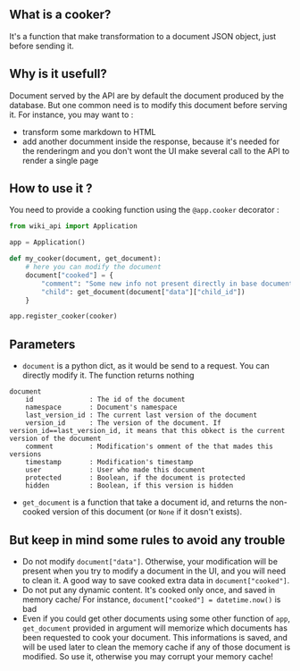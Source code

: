 ## What is a cooker?

It's a function that make transformation to a document JSON object, just before sending it. 

## Why is it usefull?

Document served by the API are by default the document produced by the database. But one common need is to modify this document before serving it. For instance, you may want to :

* transform some markdown to HTML
* add another documment inside the response, because it's needed for the renderingm and you don't wont the UI make several call to the API to render a single page

## How to use it ?
You need to provide a cooking function using the `@app.cooker` decorator : 

```python
from wiki_api import Application

app = Application()

def my_cooker(document, get_document):
    # here you can modify the document
    document["cooked"] = {
        "comment": "Some new info not present directly in base document",
        "child": get_document(document["data"]["child_id"])
    }

app.register_cooker(cooker)
```

## Parameters

* `document` is a python dict, as it would be send to a request. You can directly modify it. The function returns nothing

```
document
    id              : The id of the document
    namespace       : Document's namespace
    last_version_id : The current last version of the document
    version_id      : The version of the document. If version_id==last_version_id, it means that this obkect is the current version of the document
    comment         : Modification's omment of the that mades this versions
    timestamp       : Modification's timestamp
    user            : User who made this document
    protected       : Boolean, if the document is protected
    hidden          : Boolean, if this version is hidden
```

* `get_document` is a function that take a document id, and returns the non-cooked version of this document (or `None` if it dosn't exists).

## But keep in mind some rules to avoid any trouble

* Do not modify `document["data"]`. Otherwise, your modification will be present when you try to modify a document in the UI, and you will need to clean it. A good way to save cooked extra data in `document["cooked"]`.
* Do not put any dynamic content. It's cooked only once, and saved in memory cache/ For instance, `document["cooked"] = datetime.now()` is bad
* Even if you could get other documents using some other function of `app`, `get_document` provided in argument will memorize which documents has been requested to cook your document. This informations is saved, and will be used later to clean the memory cache if any of those document is modified. So use it, otherwise you may corrupt your memory cache!
